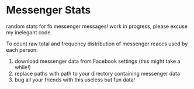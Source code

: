# Messenger Stats
random stats for fb messenger messages! 
work in progress, please excuse my inelegant code. 


To count raw total and frequency distribution of messenger reaccs used by each person:
1. download messenger data from Facebook settings (this might take a while!)
2. replace paths with path to your directory containing messenger data
3. bug all your friends with this useless but fun data!

